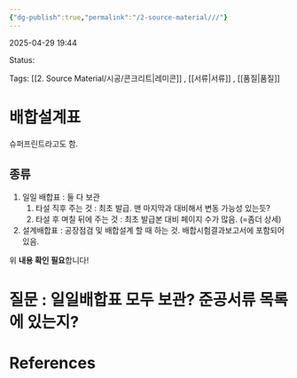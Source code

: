 ```yaml
---
{"dg-publish":true,"permalink":"/2-source-material///"}
---
```



2025-04-29 19:44

Status: 

Tags: [[2. Source Material/시공/콘크리트\|레미콘]] , [[서류\|서류]] , [[품질\|품질]] 

# 배합설계표
슈퍼프린트라고도 함.

## 종류
1. 일일 배합표 : 둘 다 보관
	1. 타설 직후 주는 것 : 최초 발급. 맨 마지막과 대비해서 변동 가능성 있는듯?
	2. 타설 후 며칠 뒤에 주는 것 : 최초 발급본 대비 페이지 수가 많음. (=좀더 상세)
2. 설계배합표 : 공장점검 및 배합설계 할 때 하는 것. 배합시험결과보고서에 포함되어 있음.

위 **내용 확인 필요**합니다!

# 질문 : 일일배합표 모두 보관? 준공서류 목록에 있는지?

# References
